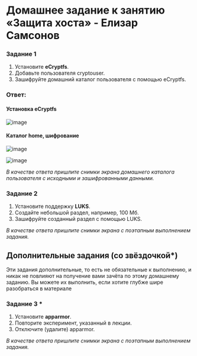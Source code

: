 # Домашнее задание к занятию  «Защита хоста» - Елизар Самсонов


### Задание 1

1. Установите **eCryptfs**.
2. Добавьте пользователя cryptouser.
3. Зашифруйте домашний каталог пользователя с помощью eCryptfs.

### Ответ:

#### Установка **eCryptfs**

![image](https://github.com/elisar83/sdb-homeworks/assets/122297912/119a84ad-32c4-4d05-accb-2192a0845c83)

#### Каталог home, шифрование

![image](https://github.com/elisar83/sdb-homeworks/assets/122297912/207a5bb9-ddc2-4766-826f-3c36c6870d42)

![image](https://github.com/elisar83/sdb-homeworks/assets/122297912/0093f64b-3a50-43ca-9bf5-757a177a8d3c)



*В качестве ответа  пришлите снимки экрана домашнего каталога пользователя с исходными и зашифрованными данными.*  

### Задание 2

1. Установите поддержку **LUKS**.
2. Создайте небольшой раздел, например, 100 Мб.
3. Зашифруйте созданный раздел с помощью LUKS.

*В качестве ответа пришлите снимки экрана с поэтапным выполнением задания.*


## Дополнительные задания (со звёздочкой*)

Эти задания дополнительные, то есть не обязательные к выполнению, и никак не повлияют на получение вами зачёта по этому домашнему заданию. Вы можете их выполнить, если хотите глубже шире разобраться в материале

### Задание 3 *

1. Установите **apparmor**.
2. Повторите эксперимент, указанный в лекции.
3. Отключите (удалите) apparmor.


*В качестве ответа пришлите снимки экрана с поэтапным выполнением задания.*



